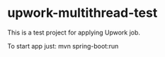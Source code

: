# upwork-multithread-test

This is a test project for applying Upwork job.

To start app just: mvn spring-boot:run
